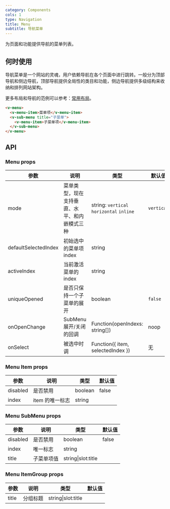 ```yaml
---
category: Components
cols: 1
type: Navigation
title: Menu
subtitle: 导航菜单
---
```


为页面和功能提供导航的菜单列表。

## 何时使用

导航菜单是一个网站的灵魂，用户依赖导航在各个页面中进行跳转。一般分为顶部导航和侧边导航，顶部导航提供全局性的类目和功能，侧边导航提供多级结构来收纳和排列网站架构。

更多布局和导航的范例可以参考：[常用布局](https://ant.design/docs/spec/layout-cn)。

```html
<v-menu>
  <v-menu-item>菜单项</v-menu-item>
  <v-sub-menu title="子菜单">
    <v-menu-item>子菜单项</v-menu-item>
  </v-sub-menu>
</v-menu>
```

## API

### Menu props

| 参数     | 说明           | 类型     | 默认值       |
|----------|---------------|----------|--------------|
| mode | 菜单类型，现在支持垂直、水平、和内嵌模式三种 | string: `vertical` `horizontal` `inline` | `vertical` |
| defaultSelectedIndex | 初始选中的菜单项 index | string |      |
| activeIndex | 当前激活菜单的 index | string |  |
| uniqueOpened | 是否只保持一个子菜单的展开 | boolean |  `false`    |
| onOpenChange | SubMenu 展开/关闭的回调 | Function(openIndexs: string[]) | noop |
| onSelect | 被选中时调 | Function({ item, selectedIndex }) | 无   |

### Menu Item props

| 参数     | 说明           | 类型     | 默认值       |
|----------|----------------|----------|--------------|
| disabled    | 是否禁用 | boolean   |  false  |
| index   | item 的唯一标志 |  string |  |

### Menu SubMenu props

| 参数     | 说明           | 类型     | 默认值       |
|----------|----------------|----------|--------------|
| disabled    | 是否禁用 | boolean   |  false  |
| index | 唯一标志 |  string |  |
| title    | 子菜单项值 | string\|slot:title |    |

### Menu ItemGroup props

| 参数     | 说明           | 类型     | 默认值       |
|----------|----------------|----------|--------------|
| title    | 分组标题       | string\|slot:title |    |